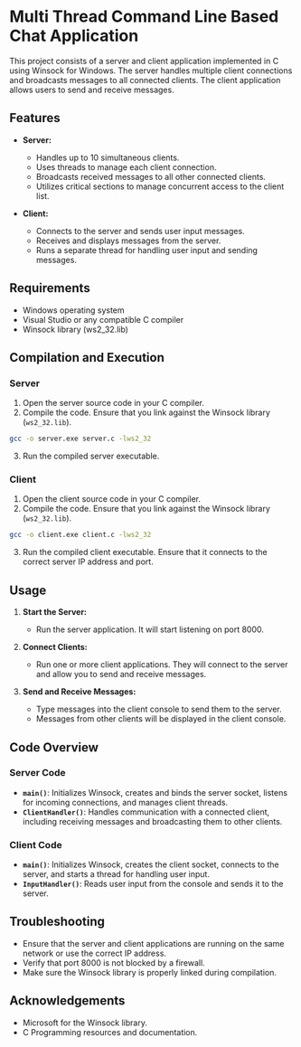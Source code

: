# Multi Thread Command Line Based Chat Application

This project consists of a server and client application implemented in C using Winsock for Windows. The server handles multiple client connections and broadcasts messages to all connected clients. The client application allows users to send and receive messages.

## Features

- **Server:**
  - Handles up to 10 simultaneous clients.
  - Uses threads to manage each client connection.
  - Broadcasts received messages to all other connected clients.
  - Utilizes critical sections to manage concurrent access to the client list.

- **Client:**
  - Connects to the server and sends user input messages.
  - Receives and displays messages from the server.
  - Runs a separate thread for handling user input and sending messages.

## Requirements

- Windows operating system
- Visual Studio or any compatible C compiler
- Winsock library (ws2_32.lib)

## Compilation and Execution

### Server

1. Open the server source code in your C compiler.
2. Compile the code. Ensure that you link against the Winsock library (`ws2_32.lib`).
```bash
gcc -o server.exe server.c -lws2_32
```
3. Run the compiled server executable.
### Client

1. Open the client source code in your C compiler.
2. Compile the code. Ensure that you link against the Winsock library (`ws2_32.lib`).
```bash
gcc -o client.exe client.c -lws2_32
```
3. Run the compiled client executable. Ensure that it connects to the correct server IP address and port.
## Usage

1. **Start the Server:**
   - Run the server application. It will start listening on port 8000.

2. **Connect Clients:**
   - Run one or more client applications. They will connect to the server and allow you to send and receive messages.

3. **Send and Receive Messages:**
   - Type messages into the client console to send them to the server.
   - Messages from other clients will be displayed in the client console.

## Code Overview

### Server Code

- **`main()`**: Initializes Winsock, creates and binds the server socket, listens for incoming connections, and manages client threads.
- **`ClientHandler()`**: Handles communication with a connected client, including receiving messages and broadcasting them to other clients.

### Client Code

- **`main()`**: Initializes Winsock, creates the client socket, connects to the server, and starts a thread for handling user input.
- **`InputHandler()`**: Reads user input from the console and sends it to the server.

## Troubleshooting

- Ensure that the server and client applications are running on the same network or use the correct IP address.
- Verify that port 8000 is not blocked by a firewall.
- Make sure the Winsock library is properly linked during compilation.
## Acknowledgements

- Microsoft for the Winsock library.
- C Programming resources and documentation.
